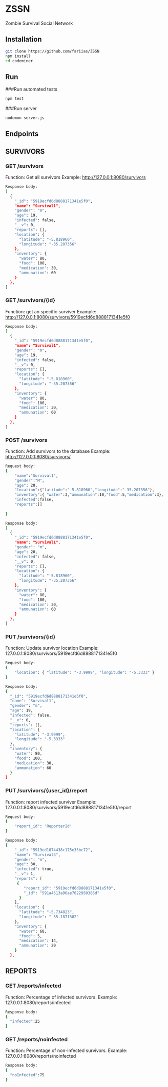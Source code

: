 # ZSSN
Zombie Survival Social Network

## Installation
```bash
git clone https://github.com/fariias/ZSSN
npm install 
cd codeminer
```
## Run
###Run automated tests
```bash
npm test
```
###Run server
```bash
nodemon server.js
```

## Endpoints

## SURVIVORS

### GET /survivors
Function: Get all survivors
Example: http://127.0.0.1:8080/survivors
```bash
Response body:
[
  {
    "_id": "5919ecfd6d8888171341e5f0",
    "name": "Survival1",
    "gender": "m",
    "age": 19,
    "infected": false,
    "__v": 0,
    "reports": [],
    "location": {
      "latitude": "-5.818960",
      "longitude": "-35.207356"
    },
    "inventory": {
      "water": 80,
      "food": 100,
      "medication": 30,
      "ammunation": 60
    }
  },
]
```

### GET /survivors/{id}
Function: get an specific surviver
Example: http://127.0.0.1:8080/survivors/5919ecfd6d8888171341e5f0
 
```bash
Response body:
[
  {
    "_id": "5919ecfd6d8888171341e5f0",
    "name": "Survival1",
    "gender": "m",
    "age": 19,
    "infected": false,
    "__v": 0,
    "reports": [],
    "location": {
      "latitude": "-5.818960",
      "longitude": "-35.207356"
    },
    "inventory": {
      "water": 80,
      "food": 100,
      "medication": 30,
      "ammunation": 60
    }
  },
]
```
### POST /survivors
Function: Add survivors to the database
Example: http://127.0.0.1:8080/survivors/
```bash
Request body:
{
	"name":"Survival1",
	"gender":"M",
	"age": 20,
	"location":{"latitude":"-5.818960","longitude":"-35.207356"},
	"inventory":{ "water":3,"ammunation":10,"food":5,"medication":3},
	"infected":false,
	"reports":[]
	
}
```
```bash
Response body:
[
  {
    "_id": "5919ecfd6d8888171341e5f0",
    "name": "Survival1",
    "gender": "m",
    "age": 20,
    "infected": false,
    "__v": 0,
    "reports": [],
    "location": {
      "latitude": "-5.818960",
      "longitude": "-35.207356"
    },
    "inventory": {
      "water": 80,
      "food": 100,
      "medication": 30,
      "ammunation": 60
    }
  },
]
```

### PUT /survivors/{id}
Function: Update survivor location
Example: 127.0.0.1:8080/survivors/5919ecfd6d8888171341e5f0
```bash
Request body:
{
	"location": { "latitude": "-3.9999", "longitude": "-5.3333" }
}
```
```bash
Response body:
{
  "_id": "5919ecfd6d8888171341e5f0",
  "name": "Survival1",
  "gender": "m",
  "age": 19,
  "infected": false,
  "__v": 0,
  "reports": [],
  "location": {
    "latitude": "-3.9999",
    "longitude": "-5.3333"
  },
  "inventory": {
    "water": 80,
    "food": 100,
    "medication": 30,
    "ammunation": 60
  }
}
```

### PUT /survivors/{user_id}/report
Function: report infected surviver
Example: 127.0.0.1:8080/survivors/5919ecfd6d8888171341e5f0/report
```bash
Request body:
{
	"report_id": 'ReporterId'
}
```
```bash
Response body:
{
    "_id": "5919ed1874438c175e33bc72",
    "name": "Survival3",
    "gender": "m",
    "age": 30,
    "infected": true,
    "__v": 1,
    "reports": [
     {
        "report_id": "5919ecfd6d8888171341e5f0",
        "_id": "591a4513a96ae7022950386d"
      }
    ],
    "location": {
      "latitude": "-5.734823",
      "longitude": "-35.1871382"
    },
    "inventory": {
      "water": 60,
      "food": 5,
      "medication": 14,
      "ammunation": 20
    }
  },
```
## REPORTS

### GET /reports/infected
Function: Percentage of infected survivors.
Example: 127.0.0.1:8080/reports/infected
```bash
Response body:
{
  "infected":25
}
```

### GET /reports/noinfected
Function: Percentage of non-infected survivors.
Example: 127.0.0.1:8080/reports/noinfected
```bash
Response body:
{
  "noInfected":75
}
```
